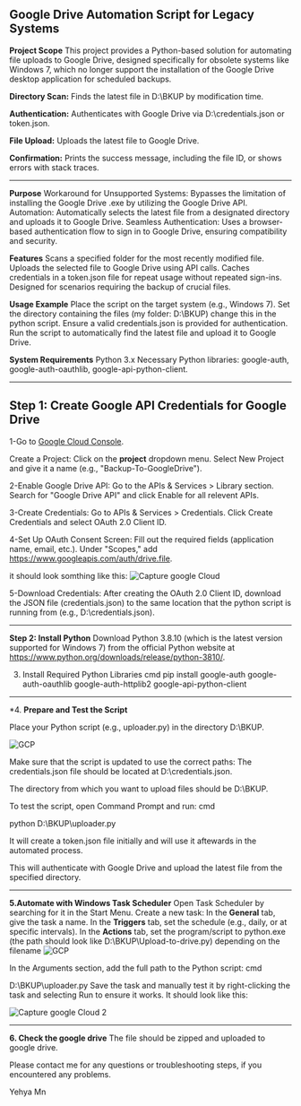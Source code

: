 Google Drive Automation Script for Legacy Systems
-------------------------------------------------------
**Project Scope**
This project provides a Python-based solution for automating file uploads to Google Drive, designed specifically for obsolete systems like Windows 7, which no longer support the installation of the Google Drive desktop application for scheduled backups.

**Directory Scan:**
Finds the latest file in D:\BKUP by modification time.

**Authentication:**
Authenticates with Google Drive via D:\credentials.json or token.json.

**File Upload:**
Uploads the latest file to Google Drive.

**Confirmation:**
Prints the success message, including the file ID, or shows errors with stack traces.

---------------------------------------------------------------------------------------------------------------------

**Purpose**
Workaround for Unsupported Systems: Bypasses the limitation of installing the Google Drive .exe by utilizing the Google Drive API.
Automation: Automatically selects the latest file from a designated directory and uploads it to Google Drive.
Seamless Authentication: Uses a browser-based authentication flow to sign in to Google Drive, ensuring compatibility and security.


**Features**
Scans a specified folder for the most recently modified file.
Uploads the selected file to Google Drive using API calls.
Caches credentials in a token.json file for repeat usage without repeated sign-ins.
Designed for scenarios requiring the backup of crucial files.

**Usage Example**
Place the script on the target system (e.g., Windows 7).
Set the directory containing the files (my folder: D:\BKUP) change this in the python script.
Ensure a valid credentials.json is provided for authentication.
Run the script to automatically find the latest file and upload it to Google Drive.

**System Requirements**
Python 3.x
Necessary Python libraries: google-auth, google-auth-oauthlib, google-api-python-client.

-------------------------------------------------------------------------------------------------------------------------------
**Step 1: Create Google API Credentials for Google Drive**
-------------------------------------------------------------
1-Go to [Google Cloud Console]( https://console.cloud.google.com/.).

Create a Project:
Click on the **project** dropdown menu.
Select New Project and give it a name (e.g., "Backup-To-GoogleDrive").


2-Enable Google Drive API:
Go to the APIs & Services > Library section.
Search for "Google Drive API" and click Enable for all relevent APIs.

3-Create Credentials:
Go to APIs & Services > Credentials.
Click Create Credentials and select OAuth 2.0 Client ID.

4-Set Up OAuth Consent Screen:
Fill out the required fields (application name, email, etc.).
Under "Scopes," add https://www.googleapis.com/auth/drive.file.

it should look somthing like this:
![Capture google Cloud](https://github.com/user-attachments/assets/2bea5909-68be-49a8-81a2-1b2805cfd279)

5-Download Credentials:
After creating the OAuth 2.0 Client ID, download the JSON file (credentials.json) to the same location that the python script is running from (e.g., D:\credentials.json).

---------------------------------------------------------
**Step 2: Install Python**
Download Python 3.8.10 (which is the latest version supported for Windows 7) from the official Python website at https://www.python.org/downloads/release/python-3810/.

3. Install Required Python Libraries
cmd
pip install google-auth google-auth-oauthlib google-auth-httplib2 google-api-python-client

--------------------------------------------------
*4. **Prepare and Test the Script**

Place your Python script (e.g., uploader.py) in the directory D:\BKUP.

![GCP](https://github.com/user-attachments/assets/61808147-11e5-4d27-a525-fd8c53528d58)

Make sure that the script is updated to use the correct paths:
The credentials.json file should be located at D:\credentials.json.

The directory from which you want to upload files should be D:\BKUP.

To test the script, open Command Prompt and run:
cmd

python D:\BKUP\uploader.py

It will create a token.json file initially and will use it aftewards in the automated process.

This will authenticate with Google Drive and upload the latest file from the specified directory.

----------------------------------------
**5.Automate with Windows Task Scheduler**
Open Task Scheduler by searching for it in the Start Menu.
Create a new task:
In the **General** tab, give the task a name.
In the **Triggers** tab, set the schedule (e.g., daily, or at specific intervals).
In the **Actions** tab, set the program/script to python.exe (the path should look like D:\BKUP\Upload-to-drive.py) depending on the filename
![GCP](https://github.com/user-attachments/assets/59104c05-702a-490b-8461-744003395120)

 
In the Arguments section, add the full path to the Python script:
cmd

D:\BKUP\uploader.py
Save the task and manually test it by right-clicking the task and selecting Run to ensure it works.
It should look like this:

![Capture google Cloud 2](https://github.com/user-attachments/assets/d167b593-744c-490d-8deb-8d70a5d4d04a)


-----------------------------------------------
**6. Check the google drive**
The file should be zipped and uploaded to google drive.

Please contact me for any questions or troubleshooting steps, if you encountered any problems. 

Yehya Mn


